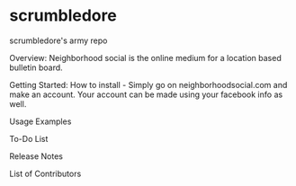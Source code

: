 # scrumbledore
scrumbledore's army repo

Overview:
  Neighborhood social is the online medium for a location based bulletin board. 



Getting Started:
  How to install -
    Simply go on neighborhoodsocial.com and make an account. Your account can be made using your facebook info as well. 
  
  Usage Examples
    


To-Do List  
  

Release Notes
  

List of Contributors
  

